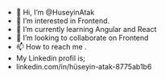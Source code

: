- 👋 Hi, I’m @HuseyinAtak
- 👀 I’m interested in Frontend.
- 🌱 I’m currently learning Angular and React
- 💞️ I’m looking to collaborate on Frontend
- 📫 How to reach me .
- My Linkedin profil is;
- linkedin.com/in/hüseyin-atak-8775ab1b6
